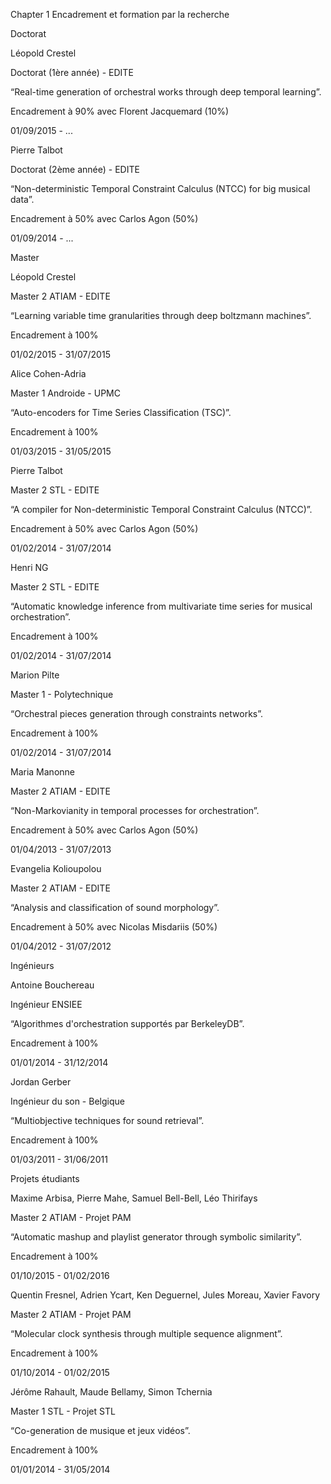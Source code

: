 Chapter 1 Encadrement et formation par la recherche

Doctorat

Léopold Crestel

Doctorat (1ère année) - EDITE

“Real-time generation of orchestral works through deep temporal learning”.

Encadrement à 90% avec Florent Jacquemard (10%)

01/09/2015 - ...

Pierre Talbot

Doctorat (2ème année) - EDITE

“Non-deterministic Temporal Constraint Calculus (NTCC) for big musical data”.

Encadrement à 50% avec Carlos Agon (50%)

01/09/2014 - ...

Master

Léopold Crestel

Master 2 ATIAM - EDITE

“Learning variable time granularities through deep boltzmann machines”.

Encadrement à 100%

01/02/2015 - 31/07/2015

Alice Cohen-Adria

Master 1 Androide - UPMC

“Auto-encoders for Time Series Classification (TSC)”.

Encadrement à 100%

01/03/2015 - 31/05/2015

Pierre Talbot

Master 2 STL - EDITE

“A compiler for Non-deterministic Temporal Constraint Calculus (NTCC)”.

Encadrement à 50% avec Carlos Agon (50%)

01/02/2014 - 31/07/2014

Henri NG

Master 2 STL - EDITE

“Automatic knowledge inference from multivariate time series for musical orchestration”.

Encadrement à 100%

01/02/2014 - 31/07/2014

Marion Pilte

Master 1 - Polytechnique

“Orchestral pieces generation through constraints networks”.

Encadrement à 100%

01/02/2014 - 31/07/2014

Maria Manonne

Master 2 ATIAM - EDITE

“Non-Markovianity in temporal processes for orchestration”.

Encadrement à 50% avec Carlos Agon (50%)

01/04/2013 - 31/07/2013

Evangelia Kolioupolou

Master 2 ATIAM - EDITE

“Analysis and classification of sound morphology”.

Encadrement à 50% avec Nicolas Misdariis (50%)

01/04/2012 - 31/07/2012

Ingénieurs

Antoine Bouchereau

Ingénieur ENSIEE

“Algorithmes d'orchestration supportés par BerkeleyDB”.

Encadrement à 100%

01/01/2014 - 31/12/2014

Jordan Gerber

Ingénieur du son - Belgique

“Multiobjective techniques for sound retrieval”.

Encadrement à 100%

01/03/2011 - 31/06/2011

Projets étudiants

Maxime Arbisa, Pierre Mahe, Samuel Bell-Bell, Léo Thirifays

Master 2 ATIAM - Projet PAM

“Automatic mashup and playlist generator through symbolic similarity”.

Encadrement à 100%

01/10/2015 - 01/02/2016

Quentin Fresnel, Adrien Ycart, Ken Deguernel, Jules Moreau, Xavier Favory

Master 2 ATIAM - Projet PAM

“Molecular clock synthesis through multiple sequence alignment”.

Encadrement à 100%

01/10/2014 - 01/02/2015

Jérôme Rahault, Maude Bellamy, Simon Tchernia

Master 1 STL - Projet STL

“Co-generation de musique et jeux vidéos”.

Encadrement à 100%

01/01/2014 - 31/05/2014
